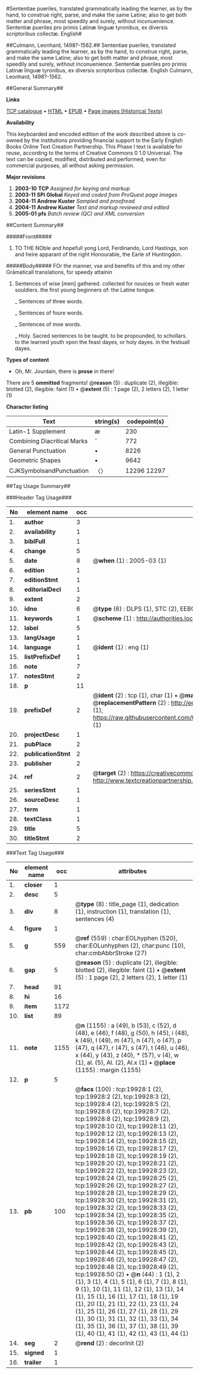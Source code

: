 #Sententiae pueriles, translated grammatically leading the learner, as by the hand, to construe right, parse, and make the same Latine; also to get both matter and phrase, most speedily and surely, without inconuenience. Sententiæ pueriles pro primis Latinæ linguæ tyronibus, ex diversis scriptoribus collectæ. English#

##Culmann, Leonhard, 1498?-1562.##
Sententiae pueriles, translated grammatically leading the learner, as by the hand, to construe right, parse, and make the same Latine; also to get both matter and phrase, most speedily and surely, without inconuenience.
Sententiæ pueriles pro primis Latinæ linguæ tyronibus, ex diversis scriptoribus collectæ. English
Culmann, Leonhard, 1498?-1562.

##General Summary##

**Links**

[TCP catalogue](http://www.ota.ox.ac.uk/tcp/)  • 
[HTML](http://tei.it.ox.ac.uk/tcp/Texts-HTML/free/A16/A16877.html)  • 
[EPUB](http://tei.it.ox.ac.uk/tcp/Texts-EPUB/free/A16/A16877.epub) • 
[Page images (Historical Texts)](https://data.historicaltexts.jisc.ac.uk/view?pubId=eebo-99854503e&pageId=eebo-99854503e-19928-1)

**Availability**

This keyboarded and encoded edition of the
	       work described above is co-owned by the institutions
	       providing financial support to the Early English Books
	       Online Text Creation Partnership. This Phase I text is
	       available for reuse, according to the terms of Creative
	       Commons 0 1.0 Universal. The text can be copied,
	       modified, distributed and performed, even for
	       commercial purposes, all without asking permission.

**Major revisions**

1. __2003-10__ __TCP__ *Assigned for keying and markup*
1. __2003-11__ __SPi Global__ *Keyed and coded from ProQuest page images*
1. __2004-11__ __Andrew Kuster__ *Sampled and proofread*
1. __2004-11__ __Andrew Kuster__ *Text and markup reviewed and edited*
1. __2005-01__ __pfs__ *Batch review (QC) and XML conversion*

##Content Summary##

#####Front#####

1. TO THE NOble and hopefull yong Lord, Ferdinando, Lord Hastings, son and heire apparant of the right Honourable, the Earle of Huntingdon.

#####Body#####
FOr the manner, vse and benefits of this and my other Grāmaticall translations, for speedy attainin
1. Sentences of wise [men] gathered. collected for nouices or fresh water souldiers. the first young beginners of: the Latine tongue.

    _ Sentences of three words.

    _ Sentences of foure words.

    _ Sentences of moe words.

    _ Holy. Sacred sentences to be taught. to be propounded, to schollars. to the learned youth vpon the feast dayes, or holy dayes. in the festiuall dayes.

**Types of content**

  * Oh, Mr. Jourdain, there is **prose** in there!

There are 5 **ommitted** fragments! 
 @__reason__ (5) : duplicate (2), illegible: blotted (2), illegible: faint (1)  •  @__extent__ (5) : 1 page (2), 2 letters (2), 1 letter (1)

**Character listing**


|Text|string(s)|codepoint(s)|
|---|---|---|
|Latin-1 Supplement|æ|230|
|Combining             Diacritical Marks|̄|772|
|General Punctuation|•|8226|
|Geometric Shapes|▪|9642|
|CJKSymbolsandPunctuation|〈〉|12296 12297|

##Tag Usage Summary##

###Header Tag Usage###

|No|element name|occ|attributes|
|---|---|---|---|
|1.|__author__|3||
|2.|__availability__|1||
|3.|__biblFull__|1||
|4.|__change__|5||
|5.|__date__|8| @__when__ (1) : 2005-03 (1)|
|6.|__edition__|1||
|7.|__editionStmt__|1||
|8.|__editorialDecl__|1||
|9.|__extent__|2||
|10.|__idno__|6| @__type__ (6) : DLPS (1), STC (2), EEBO-CITATION (1), PROQUEST (1), VID (1)|
|11.|__keywords__|1| @__scheme__ (1) : http://authorities.loc.gov/ (1)|
|12.|__label__|5||
|13.|__langUsage__|1||
|14.|__language__|1| @__ident__ (1) : eng (1)|
|15.|__listPrefixDef__|1||
|16.|__note__|7||
|17.|__notesStmt__|2||
|18.|__p__|11||
|19.|__prefixDef__|2| @__ident__ (2) : tcp (1), char (1)  •  @__matchPattern__ (2) : ([0-9\-]+):([0-9IVX]+) (1), (.+) (1)  •  @__replacementPattern__ (2) : http://eebo.chadwyck.com/downloadtiff?vid=$1&page=$2 (1), https://raw.githubusercontent.com/textcreationpartnership/Texts/master/tcpchars.xml#$1 (1)|
|20.|__projectDesc__|1||
|21.|__pubPlace__|2||
|22.|__publicationStmt__|2||
|23.|__publisher__|2||
|24.|__ref__|2| @__target__ (2) : https://creativecommons.org/publicdomain/zero/1.0/ (1), http://www.textcreationpartnership.org/docs/. (1)|
|25.|__seriesStmt__|1||
|26.|__sourceDesc__|1||
|27.|__term__|1||
|28.|__textClass__|1||
|29.|__title__|5||
|30.|__titleStmt__|2||


###Text Tag Usage###

|No|element name|occ|attributes|
|---|---|---|---|
|1.|__closer__|1||
|2.|__desc__|5||
|3.|__div__|8| @__type__ (8) : title_page (1), dedication (1), instruction (1), translation (1), sentences (4)|
|4.|__figure__|1||
|5.|__g__|559| @__ref__ (559) : char:EOLhyphen (520), char:EOLunhyphen (2), char:punc (10), char:cmbAbbrStroke (27)|
|6.|__gap__|5| @__reason__ (5) : duplicate (2), illegible: blotted (2), illegible: faint (1)  •  @__extent__ (5) : 1 page (2), 2 letters (2), 1 letter (1)|
|7.|__head__|91||
|8.|__hi__|16||
|9.|__item__|1172||
|10.|__list__|89||
|11.|__note__|1155| @__n__ (1155) : a (49), b (53), c (52), d (48), e (46), f (48), g (50), h (45), i (48), k (49), l (49), m (47), n (47), o (47), p (47), q (47), r (47), s (47), t (46), u (46), x (44), y (43), z (40), * (57), v (4), w (1), al. (5), Al. (2), Al.x (1)  •  @__place__ (1155) : margin (1155)|
|12.|__p__|5||
|13.|__pb__|100| @__facs__ (100) : tcp:19928:1 (2), tcp:19928:2 (2), tcp:19928:3 (2), tcp:19928:4 (2), tcp:19928:5 (2), tcp:19928:6 (2), tcp:19928:7 (2), tcp:19928:8 (2), tcp:19928:9 (2), tcp:19928:10 (2), tcp:19928:11 (2), tcp:19928:12 (2), tcp:19928:13 (2), tcp:19928:14 (2), tcp:19928:15 (2), tcp:19928:16 (2), tcp:19928:17 (2), tcp:19928:18 (2), tcp:19928:19 (2), tcp:19928:20 (2), tcp:19928:21 (2), tcp:19928:22 (2), tcp:19928:23 (2), tcp:19928:24 (2), tcp:19928:25 (2), tcp:19928:26 (2), tcp:19928:27 (2), tcp:19928:28 (2), tcp:19928:29 (2), tcp:19928:30 (2), tcp:19928:31 (2), tcp:19928:32 (2), tcp:19928:33 (2), tcp:19928:34 (2), tcp:19928:35 (2), tcp:19928:36 (2), tcp:19928:37 (2), tcp:19928:38 (2), tcp:19928:39 (2), tcp:19928:40 (2), tcp:19928:41 (2), tcp:19928:42 (2), tcp:19928:43 (2), tcp:19928:44 (2), tcp:19928:45 (2), tcp:19928:46 (2), tcp:19928:47 (2), tcp:19928:48 (2), tcp:19928:49 (2), tcp:19928:50 (2)  •  @__n__ (44) : 1 (1), 2 (1), 3 (1), 4 (1), 5 (1), 6 (1), 7 (1), 8 (1), 9 (1), 10 (1), 11 (1), 12 (1), 13 (1), 14 (1), 15 (1), 16 (1), 17 (1), 18 (1), 19 (1), 20 (1), 21 (1), 22 (1), 23 (1), 24 (1), 25 (1), 26 (1), 27 (1), 28 (1), 29 (1), 30 (1), 31 (1), 32 (1), 33 (1), 34 (1), 35 (1), 36 (1), 37 (1), 38 (1), 39 (1), 40 (1), 41 (1), 42 (1), 43 (1), 44 (1)|
|14.|__seg__|2| @__rend__ (2) : decorInit (2)|
|15.|__signed__|1||
|16.|__trailer__|1||
